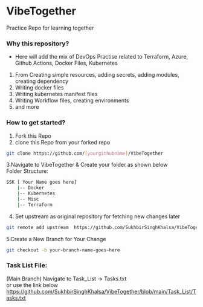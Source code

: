 # VibeTogether
Practice Repo for learning together

### Why this repository?
- Here will add the mix of DevOps Practise related to Terraform, Azure, Github Actions, Docker Files, Kubernetes

1. From Creating simple resources, adding secrets, adding modules, creating dependency     
2. Writing docker files      
3. Writing kubernetes manifest files
4. Writing Workflow files, creating environments
5. and more 


### How to get started?
1. Fork this Repo   
2. clone this Repo from your forked repo    
```bash
git clone https://github.com/[yourgithubname]/VibeTogether
```
3.Navigate to VibeTogether & Create your folder as shown below    
Folder Structure:
```bash
SSK [ Your Name goes here]
    |-- Docker
    |-- Kubernetes
    |-- Misc
    |-- Terraform
```
4. Set upstream as original repository for fetching new changes later     
```bash
git remote add upstream  https://github.com/SukhbirSinghKhalsa/VibeTogether
```
5.Create a New Branch for Your Change    
```bash
git checkout -b your-branch-name-goes-here
```
### Task List File:     
(Main Branch) Navigate to Task_List → Tasks.txt  
or use the link below    
https://github.com/SukhbirSinghKhalsa/VibeTogether/blob/main/Task_List/Tasks.txt

